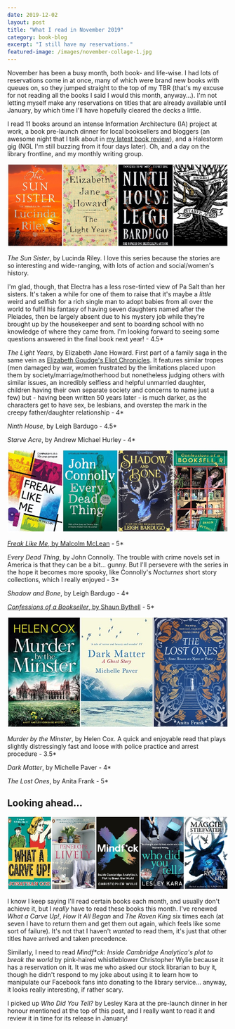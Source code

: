 ```yaml
---
date: 2019-12-02
layout: post
title: "What I read in November 2019"
category: book-blog
excerpt: "I still have my reservations."
featured-image: /images/november-collage-1.jpg
---
```


November has been a busy month, both book- and life-wise. I had lots of reservations come in at once, many of which were brand new books with queues on, so they jumped straight to the top of my TBR (that's my excuse for not reading all the books I said I would this month, anyway...). I'm not letting myself make any reservations on titles that are already available until January, by which time I'll have hopefully cleared the decks a little.

I read 11 books around an intense Information Architecture (IA) project at work, a book pre-launch dinner for local booksellers and bloggers (an awesome night that I talk about in [my latest book review](/confessions-of-a-bookseller-by-shaun-bythell/)), and a Halestorm gig (NGL I'm still buzzing from it four days later). Oh, and a day on the library frontline, and my monthly writing group.

![The Sun Sister, The Light Years, Ninth House, Starve Acre](/images/november-collage-1.jpg)

<cite>The Sun Sister</cite>, by Lucinda Riley. I love this series because the stories are so interesting and wide-ranging, with lots of action and social/women's history.

I'm glad, though, that Electra has a less rose-tinted view of Pa Salt than her sisters. It's taken a while for one of them to raise that it's maybe a *little* weird and selfish for a rich single man to adopt babies from all over the world to fulfil his fantasy of having seven daughters named after the Pleiades, then be largely absent due to his mystery job while they're brought up by the housekeeper and sent to boarding school with no knowledge of where they came from. I'm looking forward to seeing some questions answered in the final book next year! - 4.5*

<cite>The Light Years</cite>, by Elizabeth Jane Howard. First part of a family saga in the same vein as [Elizabeth Goudge's Eliot Chronicles](/the-eliot-chronicles-by-elizabeth-goudge/). It features similar tropes (men damaged by war, women frustrated by the limitations placed upon them by society/marriage/motherhood but nonetheless judging others with similar issues, an incredibly selfless and helpful unmarried daughter, children having their own separate society and concerns to name just a few) but - having been written 50 years later - is much darker, as the characters get to have sex, be lesbians, and overstep the mark in the creepy father/daughter relationship - 4*

<cite>Ninth House</cite>, by Leigh Bardugo - 4.5*

<cite>Starve Acre</cite>, by Andrew Michael Hurley - 4*

![Freak Like Me, Every Dead Thing, Shadow and Bone, Confessions of a Bookseller](/images/november-collage-2.jpg)

[<cite>Freak Like Me</cite>, by Malcolm McLean](/book-blog/2019/11/16/freak-like-me-by-malcolm-mclean/) - 5*

<cite>Every Dead Thing</cite>, by John Connolly. The trouble with crime novels set in America is that they can be a bit... gunny. But I'll persevere with the series in the hope it becomes more spooky, like Connolly's <cite>Nocturnes</cite> short story collections, which I really enjoyed - 3*

<cite>Shadow and Bone</cite>, by Leigh Bardugo - 4*

[<cite>Confessions of a Bookseller</cite>, by Shaun Bythell](/confessions-of-a-bookseller-by-shaun-bythell/) - 5*

![Murder by the Minster, Dark Matter, The Lost Ones](/images/november-collage-3.jpg)

<cite>Murder by the Minster</cite>, by Helen Cox. A quick and enjoyable read that plays slightly distressingly fast and loose with police practice and arrest procedure - 3.5*

<cite>Dark Matter</cite>, by Michelle Paver - 4*

<cite>The Lost Ones</cite>, by Anita Frank - 5*

## Looking ahead...

![What a Carve Up!, How It All Began, Mindf*ck, Who Did You Tell?, The Raven King](/images/november-collage-4.jpg)

I know I keep saying I'll read certain books each month, and usually don't achieve it, but I *really* have to read these books this month. I've renewed <cite>What a Carve Up!</cite>, <cite>How It All Began</cite> and <cite>The Raven King</cite> six times each (at seven I have to return them and get them out again, which feels like some sort of failure). It's not that I haven't *wanted* to read them, it's just that other titles have arrived and taken precedence.

Similarly, I need to read <cite>Mindf*ck: Inside Cambridge Analytica's plot to break the world</cite> by pink-haired whistleblower Christopher Wylie because it has a reservation on it. It was me who asked our stock librarian to buy it, though he didn't respond to my joke about using it to learn how to manipulate our Facebook fans into donating to the library service... anyway, it looks really interesting, if rather scary.

I picked up <cite>Who Did You Tell?</cite> by Lesley Kara at the pre-launch dinner in her honour mentioned at the top of this post, and I really want to read it and review it in time for its release in January!
